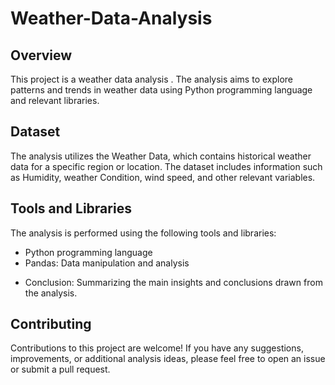 # Weather-Data-Analysis

## Overview

This project is a weather data analysis . The analysis aims to explore patterns and trends in weather data using Python programming language and relevant libraries.

## Dataset

The analysis utilizes the Weather Data, which contains historical weather data for a specific region or location. The dataset includes information such as Humidity, weather Condition, wind speed, and other relevant variables.

## Tools and Libraries

The analysis is performed using the following tools and libraries:
- Python programming language
- Pandas: Data manipulation and analysis


* Conclusion: Summarizing the main insights and conclusions drawn from the analysis.


## Contributing

Contributions to this project are welcome! If you have any suggestions, improvements, or additional analysis ideas, please feel free to open an issue or submit a pull request.
